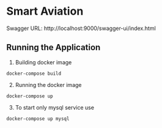 # Smart Aviation
Swagger URL: http://localhost:9000/swagger-ui/index.html

## Running the Application
1. Building docker image
```shell
docker-compose build
```
2. Running the docker image
```shell
docker-compose up
```
3. To start only mysql service use
```shell
docker-compose up mysql
```